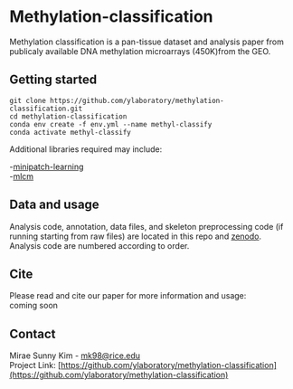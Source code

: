 # Methylation-classification

Methylation classification is a pan-tissue dataset and analysis paper from publicaly available DNA methylation microarrays (450K)from the GEO. 

## Getting started

```
git clone https://github.com/ylaboratory/methylation-classification.git
cd methylation-classification
conda env create -f env.yml --name methyl-classify
conda activate methyl-classify
```

Additional libraries required may include:  

-[minipatch-learning](https://github.com/DataSlingers/minipatch-learning)  
-[mlcm](https://github.com/mrh110/mlcm)  

## Data and usage

Analysis code, annotation, data files, and skeleton preprocessing code (if running starting from raw files) are located in this repo and [zenodo]().  
Analysis code are numbered according to order.

## Cite

Please read and cite our paper for more information and usage:  
coming soon

## Contact

Mirae Sunny Kim - [mk98@rice.edu](mk98@rice.edu)  
Project Link: [https://github.com/ylaboratory/methylation-classification](https://github.com/ylaboratory/methylation-classification)





